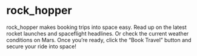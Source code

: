 # rock_hopper

rock_hopper makes booking trips into space easy.  Read up on the latest rocket launches and spaceflight headlines.  Or check the current weather conditions on Mars.  Once you’re ready, click the “Book Travel” button and secure your ride into space!
